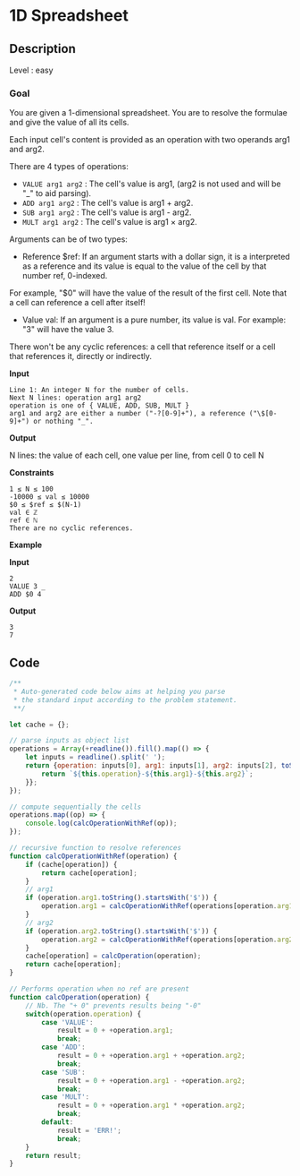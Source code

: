#  1D Spreadsheet

## Description

Level : easy

### Goal
You are given a 1-dimensional spreadsheet. You are to resolve the formulae and give the value of all its cells.

Each input cell's content is provided as an operation with two operands arg1 and arg2.

There are 4 types of operations:
* `VALUE arg1 arg2` : The cell's value is arg1, (arg2 is not used and will be "_" to aid parsing).
* `ADD arg1 arg2` : The cell's value is arg1 + arg2.
* `SUB arg1 arg2` : The cell's value is arg1 - arg2.
* `MULT arg1 arg2` : The cell's value is arg1 × arg2.

Arguments can be of two types:

* Reference $ref: If an argument starts with a dollar sign, it is a interpreted as a reference and its value is equal to the value of the cell by that number ref, 0-indexed.

For example, "$0" will have the value of the result of the first cell.
Note that a cell can reference a cell after itself!

* Value val: If an argument is a pure number, its value is val.
For example: "3" will have the value 3.

There won't be any cyclic references: a cell that reference itself or a cell that references it, directly or indirectly.

**Input**
```
Line 1: An integer N for the number of cells.
Next N lines: operation arg1 arg2
operation is one of { VALUE, ADD, SUB, MULT }
arg1 and arg2 are either a number ("-?[0-9]+"), a reference ("\$[0-9]+") or nothing "_".
```

**Output**

N lines: the value of each cell, one value per line, from cell 0 to cell N

**Constraints**
```
1 ≤ N ≤ 100
-10000 ≤ val ≤ 10000
$0 ≤ $ref ≤ $(N-1)
val ∈ ℤ
ref ∈ ℕ
There are no cyclic references.
```
**Example**

**Input**
```
2
VALUE 3 _
ADD $0 4
```

**Output**
```
3
7
```
## Code

```js
/**
 * Auto-generated code below aims at helping you parse
 * the standard input according to the problem statement.
 **/

let cache = {};

// parse inputs as object list
operations = Array(+readline()).fill().map(() => {
    let inputs = readline().split(' ');
    return {operation: inputs[0], arg1: inputs[1], arg2: inputs[2], toString(){
        return `${this.operation}-${this.arg1}-${this.arg2}`;
    }};
});

// compute sequentially the cells
operations.map((op) => {
    console.log(calcOperationWithRef(op));
});

// recursive function to resolve references
function calcOperationWithRef(operation) {
    if (cache[operation]) {
        return cache[operation];
    }
    // arg1
    if (operation.arg1.toString().startsWith('$')) {
        operation.arg1 = calcOperationWithRef(operations[operation.arg1.substring(1)]);
    }
    // arg2
    if (operation.arg2.toString().startsWith('$')) {
        operation.arg2 = calcOperationWithRef(operations[operation.arg2.substring(1)]);
    }
    cache[operation] = calcOperation(operation);
    return cache[operation];
}

// Performs operation when no ref are present
function calcOperation(operation) {
    // Nb. The "+ 0" prevents results being "-0"
    switch(operation.operation) {
        case 'VALUE':
            result = 0 + +operation.arg1;
            break;
        case 'ADD':
            result = 0 + +operation.arg1 + +operation.arg2;
            break;
        case 'SUB':
            result = 0 + +operation.arg1 - +operation.arg2;
            break;
        case 'MULT':
            result = 0 + +operation.arg1 * +operation.arg2;
            break;
        default:
            result = 'ERR!';
            break;
    }
    return result; 
}
```

